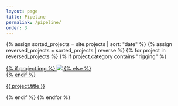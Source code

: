 ```yaml
---
layout: page
title: Pipeline
permalink: /pipeline/
order: 3
---
```


{% assign sorted_projects = site.projects | sort: "date" %}
{% assign reversed_projects = sorted_projects | reverse %}
{% for project in reversed_projects %}
{% if project.category contains "rigging" %}
<div class="project ">
    <div class="thumbnail">
        <a href="{{ site.baseurl }}{{ project.url }}">
        {% if project.img %}
        <img class="thumbnail" src="{{ project.img }}"/>
        {% else %}
        <div class="thumbnail blankbox"></div>
        {% endif %}
        <span>
        </span>
        </a>
    </div>
    <p class="caption"><a href="{{ site.baseurl }}{{ project.url }}">{{ project.title }}</a></p>
</div>
{% endif %}
{% endfor %}